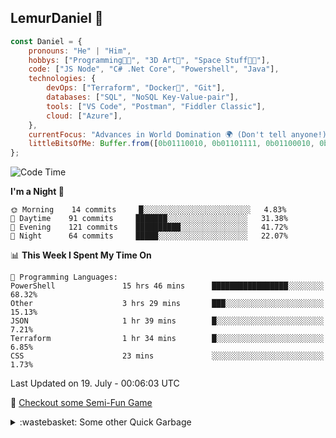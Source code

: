 
## LemurDaniel 👾

```javascript
const Daniel = {
    pronouns: "He" | "Him",
    hobbys: ["Programming🧑‍💻", "3D Art🎨", "Space Stuff🧑‍🚀"],
    code: ["JS Node", "C# .Net Core", "Powershell", "Java"],
    technologies: {
        devOps: ["Terraform", "Docker🐳", "Git"],
        databases: ["SQL", "NoSQL Key-Value-pair"],
        tools: ["VS Code", "Postman", "Fiddler Classic"],
        cloud: ["Azure"],
    },
    currentFocus: "Advances in World Domination 🌍 (Don't tell anyone!)",
    littleBitsOfMe: Buffer.from([0b01110010, 0b01101111, 0b01100010, 0b01101111, 0b01110100])
};
```

<!--START_SECTION:waka-->
![Code Time](http://img.shields.io/badge/Code%20Time-234%20hrs%2036%20mins-blue)

**I'm a Night 🦉** 

```text
🌞 Morning    14 commits     █░░░░░░░░░░░░░░░░░░░░░░░░   4.83% 
🌆 Daytime    91 commits     ███████░░░░░░░░░░░░░░░░░░   31.38% 
🌃 Evening    121 commits    ██████████░░░░░░░░░░░░░░░   41.72% 
🌙 Night      64 commits     █████░░░░░░░░░░░░░░░░░░░░   22.07%

```


📊 **This Week I Spent My Time On** 

```text
💬 Programming Languages: 
PowerShell               15 hrs 46 mins      █████████████████░░░░░░░░   68.32% 
Other                    3 hrs 29 mins       ███░░░░░░░░░░░░░░░░░░░░░░   15.13% 
JSON                     1 hr 39 mins        █░░░░░░░░░░░░░░░░░░░░░░░░   7.21% 
Terraform                1 hr 34 mins        █░░░░░░░░░░░░░░░░░░░░░░░░   6.85% 
CSS                      23 mins             ░░░░░░░░░░░░░░░░░░░░░░░░░   1.73%

```


 Last Updated on 19. July - 00:06:03 UTC
<!--END_SECTION:waka-->

👾 [Checkout some Semi-Fun Game](https://lemurdaniel.github.io/DEMO__react-github-pages-test/)

<details>
  <summary>:wastebasket: Some other Quick Garbage</summary>
  
  - 🎆 [Fireworks](https://editor.p5js.org/DanielL/full/3Q-JY7VGG)
  - 📐 [Sin/Cos Visualisation](https://editor.p5js.org/DanielL/full/Z4zcGhwxK)
  - 🎉 [Seek and Evade](https://editor.p5js.org/DanielL/full/EBHVYNqTJ)
  - 💥 [Recursive Explosions](https://editor.p5js.org/DanielL/full/enkxbZWm1)
  - 🚀 [Primitive Arrival with PID](https://editor.p5js.org/DanielL/full/3Q_k9lUO8)
  - 👾 [Vector Thrust](https://editor.p5js.org/DanielL/full/z8Mqzazzs)

</details>
